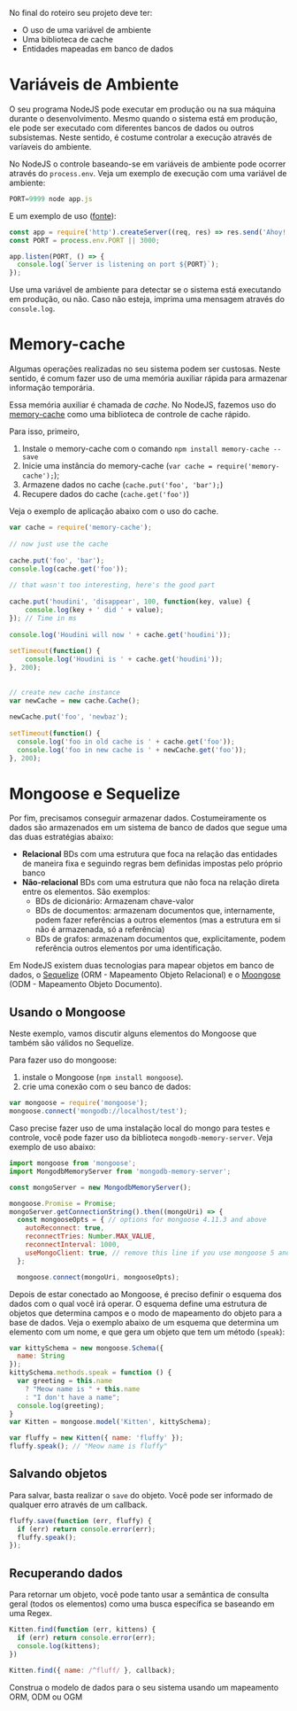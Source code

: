 No final do roteiro seu projeto deve ter:
* O uso de uma variável de ambiente
* Uma biblioteca de cache
* Entidades mapeadas em banco de dados


# Variáveis de Ambiente

O seu programa NodeJS pode executar em produção ou na sua máquina durante o desenvolvimento. Mesmo quando o sistema está em produção, ele pode ser executado com diferentes bancos de dados ou outros subsistemas. Neste sentido, é costume controlar a execução através de varíaveis do ambiente.

No NodeJS o controle baseando-se em variáveis de ambiente pode ocorrer através do `process.env`. Veja um exemplo de execução com uma variável de ambiente:

```javascript
PORT=9999 node app.js
```

E um exemplo de uso ([fonte](https://www.twilio.com/blog/2017/08/working-with-environment-variables-in-node-js.html)):

```javascript
const app = require('http').createServer((req, res) => res.send('Ahoy!'));
const PORT = process.env.PORT || 3000;

app.listen(PORT, () => {
  console.log(`Server is listening on port ${PORT}`);
});
```

Use uma variável de ambiente para detectar se o sistema está executando em produção, ou não. Caso não esteja, imprima uma mensagem através do `console.log`.

# Memory-cache

Algumas operações realizadas no seu sistema podem ser custosas. Neste sentido, é comum fazer uso de uma memória auxiliar rápida para armazenar informação temporária.

Essa memória auxiliar é chamada de *cache*. No NodeJS, fazemos uso do [memory-cache](https://www.npmjs.com/package/memory-cache) como uma biblioteca de controle de cache rápido.

Para isso, primeiro,

1. Instale o memory-cache com o comando `npm install memory-cache --save`
1. Inicie uma instância do memory-cache (`var cache = require('memory-cache');`);
1. Armazene dados no cache (`cache.put('foo', 'bar');`)
1. Recupere dados do cache (`cache.get('foo')`)

Veja o exemplo de aplicação abaixo com o uso do cache.

```javascript
var cache = require('memory-cache');
 
// now just use the cache
 
cache.put('foo', 'bar');
console.log(cache.get('foo'));
 
// that wasn't too interesting, here's the good part
 
cache.put('houdini', 'disappear', 100, function(key, value) {
    console.log(key + ' did ' + value);
}); // Time in ms
 
console.log('Houdini will now ' + cache.get('houdini'));
 
setTimeout(function() {
    console.log('Houdini is ' + cache.get('houdini'));
}, 200);
 
 
// create new cache instance
var newCache = new cache.Cache();
 
newCache.put('foo', 'newbaz');
 
setTimeout(function() {
  console.log('foo in old cache is ' + cache.get('foo'));
  console.log('foo in new cache is ' + newCache.get('foo'));
}, 200);
```

# Mongoose e Sequelize

Por fim, precisamos conseguir armazenar dados. Costumeiramente os dados são armazenados em um sistema de banco de dados que segue uma das duas estratégias abaixo:
* **Relacional** BDs com uma estrutura que foca na relação das entidades de maneira fixa e seguindo regras bem definidas impostas pelo próprio banco
* **Não-relacional** BDs com uma estrutura que não foca na relação direta entre os elementos. São exemplos:
  * BDs de dicionário: Armazenam chave-valor
  * BDs de documentos: armazenam documentos que, internamente, podem fazer referências a outros elementos (mas a estrutura em si não é armazenada, só a referência)
  * BDs de grafos: armazenam documentos que, explicitamente, podem referência outros elementos por uma identificação.

Em NodeJS existem duas tecnologias para mapear objetos em banco de dados, o [Sequelize](http://docs.sequelizejs.com/) (ORM - Mapeamento Objeto Relacional) e o [Moongose](https://mongoosejs.com/docs/) (ODM - Mapeamento Objeto Documento).

## Usando o Mongoose

Neste exemplo, vamos discutir alguns elementos do Mongoose que também são válidos no Sequelize.

Para fazer uso do mongoose:
1. instale o Mongoose (`npm install mongoose`).
1. crie uma conexão com o seu banco de dados:

```javascript
var mongoose = require('mongoose');
mongoose.connect('mongodb://localhost/test');
```
Caso precise fazer uso de uma instalação local do mongo para testes e controle, você pode fazer uso da biblioteca `mongodb-memory-server`. Veja exemplo de uso abaixo:

```javascript
import mongoose from 'mongoose';
import MongodbMemoryServer from 'mongodb-memory-server';

const mongoServer = new MongodbMemoryServer();

mongoose.Promise = Promise;
mongoServer.getConnectionString().then((mongoUri) => {
  const mongooseOpts = { // options for mongoose 4.11.3 and above
    autoReconnect: true,
    reconnectTries: Number.MAX_VALUE,
    reconnectInterval: 1000,
    useMongoClient: true, // remove this line if you use mongoose 5 and above
  };

  mongoose.connect(mongoUri, mongooseOpts);
```

Depois de estar conectado ao Mongoose, é preciso definir o esquema dos dados com o qual você irá operar. O esquema define uma estrutura de objetos que determina campos e o modo de mapeamento do objeto para a base de dados. Veja o exemplo abaixo de um esquema que determina um elemento com um nome, e que gera um objeto que tem um método (`speak`):

```javascript
var kittySchema = new mongoose.Schema({
  name: String
});
kittySchema.methods.speak = function () {
  var greeting = this.name
    ? "Meow name is " + this.name
    : "I don't have a name";
  console.log(greeting);
}
var Kitten = mongoose.model('Kitten', kittySchema);

var fluffy = new Kitten({ name: 'fluffy' });
fluffy.speak(); // "Meow name is fluffy"
```

## Salvando objetos

Para salvar, basta realizar o `save` do objeto. Você pode ser informado de qualquer erro através de um callback.

```javascript
fluffy.save(function (err, fluffy) {
  if (err) return console.error(err);
  fluffy.speak();
});
```

## Recuperando dados

Para retornar um objeto, você pode tanto usar a semântica de consulta geral (todos os elementos) como uma busca específica se baseando em uma Regex.

```javascript
Kitten.find(function (err, kittens) {
  if (err) return console.error(err);
  console.log(kittens);
})

Kitten.find({ name: /^fluff/ }, callback);
```

Construa o modelo de dados para o seu sistema usando um mapeamento ORM, ODM ou OGM
